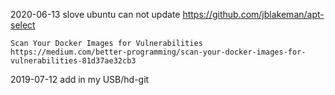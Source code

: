 2020-06-13
    slove ubuntu can not update
    https://github.com/jblakeman/apt-select
    
    Scan Your Docker Images for Vulnerabilities
    https://medium.com/better-programming/scan-your-docker-images-for-vulnerabilities-81d37ae32cb3
    
2019-07-12
    add in my USB/hd-git
